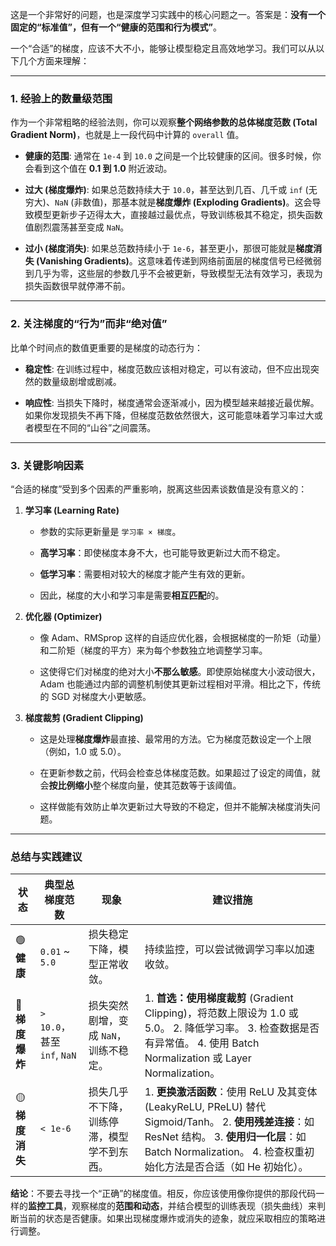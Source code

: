 这是一个非常好的问题，也是深度学习实践中的核心问题之一。答案是：**没有一个固定的“标准值”，但有一个“健康的范围和行为模式”**。

一个“合适”的梯度，应该不大不小，能够让模型稳定且高效地学习。我们可以从以下几个方面来理解：

---

### 1. 经验上的数量级范围

作为一个非常粗略的经验法则，你可以观察**整个网络参数的总体梯度范数 (Total Gradient Norm)**，也就是上一段代码中计算的 `overall` 值。

- **健康的范围**: 通常在 `1e-4` 到 `10.0` 之间是一个比较健康的区间。很多时候，你会看到这个值在 **0.1 到 1.0** 附近波动。
    
- **过大 (梯度爆炸)**: 如果总范数持续大于 `10.0`，甚至达到几百、几千或 `inf` (无穷大)、`NaN` (非数值)，那基本就是**梯度爆炸 (Exploding Gradients)**。这会导致模型更新步子迈得太大，直接越过最优点，导致训练极其不稳定，损失函数值剧烈震荡甚至变成 `NaN`。
    
- **过小 (梯度消失)**: 如果总范数持续小于 `1e-6`，甚至更小，那很可能就是**梯度消失 (Vanishing Gradients)**。这意味着传递到网络前面层的梯度信号已经微弱到几乎为零，这些层的参数几乎不会被更新，导致模型无法有效学习，表现为损失函数很早就停滞不前。
    

---

### 2. 关注梯度的“行为”而非“绝对值”

比单个时间点的数值更重要的是梯度的动态行为：

- **稳定性**: 在训练过程中，梯度范数应该相对稳定，可以有波动，但不应出现突然的数量级剧增或剧减。
    
- **响应性**: 当损失下降时，梯度通常会逐渐减小，因为模型越来越接近最优解。如果你发现损失不再下降，但梯度范数依然很大，这可能意味着学习率过大或者模型在不同的“山谷”之间震荡。
    

---

### 3. 关键影响因素

“合适的梯度”受到多个因素的严重影响，脱离这些因素谈数值是没有意义的：

1. **学习率 (Learning Rate)**
    
    - 参数的实际更新量是 `学习率 × 梯度`。
        
    - **高学习率**：即使梯度本身不大，也可能导致更新过大而不稳定。
        
    - **低学习率**：需要相对较大的梯度才能产生有效的更新。
        
    - 因此，梯度的大小和学习率是需要**相互匹配**的。
        
2. **优化器 (Optimizer)**
    
    - 像 Adam、RMSprop 这样的自适应优化器，会根据梯度的一阶矩（动量）和二阶矩（梯度的平方）来为每个参数独立地调整学习率。
        
    - 这使得它们对梯度的绝对大小**不那么敏感**。即使原始梯度大小波动很大，Adam 也能通过内部的调整机制使其更新过程相对平滑。相比之下，传统的 SGD 对梯度大小更敏感。
        
3. **梯度裁剪 (Gradient Clipping)**
    
    - 这是处理**梯度爆炸**最直接、最常用的方法。它为梯度范数设定一个上限（例如，1.0 或 5.0）。
        
    - 在更新参数之前，代码会检查总体梯度范数。如果超过了设定的阈值，就会**按比例缩小**整个梯度向量，使其范数等于该阈值。
        
    - 这样做能有效防止单次更新过大导致的不稳定，但并不能解决梯度消失问题。
        

---

### 总结与实践建议

|状态|典型总梯度范数|现象|建议措施|
|---|---|---|---|
|🟢 **健康**|`0.01` ~ `5.0`|损失稳定下降，模型正常收敛。|持续监控，可以尝试微调学习率以加速收敛。|
|🔴 **梯度爆炸**|`> 10.0`，甚至 `inf`, `NaN`|损失突然剧增，变成 `NaN`，训练不稳定。|1. **首选：使用梯度裁剪** (Gradient Clipping)，将范数上限设为 1.0 或 5.0。 2. 降低学习率。 3. 检查数据是否有异常值。 4. 使用 Batch Normalization 或 Layer Normalization。|
|🟡 **梯度消失**|`< 1e-6`|损失几乎不下降，训练停滞，模型学不到东西。|1. **更换激活函数**：使用 ReLU 及其变体 (LeakyReLU, PReLU) 替代 Sigmoid/Tanh。 2. **使用残差连接**：如 ResNet 结构。 3. **使用归一化层**：如 Batch Normalization。 4. 检查权重初始化方法是否合适（如 He 初始化）。|

**结论**：不要去寻找一个“正确”的梯度值。相反，你应该使用像你提供的那段代码一样的**监控工具**，观察梯度的**范围和动态**，并结合模型的训练表现（损失曲线）来判断当前的状态是否健康。如果出现梯度爆炸或消失的迹象，就应采取相应的策略进行调整。